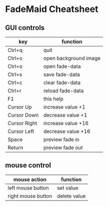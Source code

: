 # FadeMaid Cheatsheet

## GUI controls

key | function
---|---
Ctrl+q | quit
Ctrl+o | open background image
Ctrl+o | open fade-data
Ctrl+s | save fade-data
Ctrl+c | clear fade-data
Ctrl+r | reload fade-data
F1 | this help
Cursor Up | increase value +1
Cursor Down | decrease value +1
Cursor Right | increase value +16
Cursor Left | decrease value +16
Space | preview fade in
Return | preview fade out

## mouse control

mouse action | function
---|---
left mouse button | set value
right mouse button | delete value
